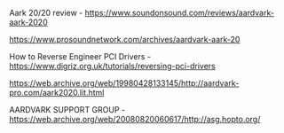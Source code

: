 Aark 20/20 review - https://www.soundonsound.com/reviews/aardvark-aark-2020

https://www.prosoundnetwork.com/archives/aardvark-aark-20

How to Reverse Engineer PCI Drivers - https://www.digriz.org.uk/tutorials/reversing-pci-drivers

https://web.archive.org/web/19980428133145/http://aardvark-pro.com/aark2020.lit.html

AARDVARK SUPPORT GROUP - 
https://web.archive.org/web/20080820060617/http://asg.hopto.org/
